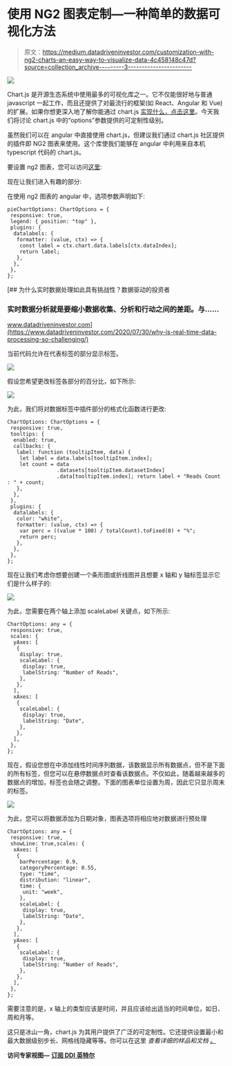 # 使用 NG2 图表定制—一种简单的数据可视化方法

> 原文：<https://medium.datadriveninvestor.com/customization-with-ng2-charts-an-easy-way-to-visualize-data-4c458148c47d?source=collection_archive---------3----------------------->

![](img/54420c0048e6f047db2573401c793a48.png)

Chart.js 是开源生态系统中使用最多的可视化库之一。它不仅能很好地与普通 javascript 一起工作，而且还提供了对最流行的框架(如 React、Angular 和 Vue)的扩展。如果你想更深入地了解你能通过 chart.js [实现什么，点击这里](https://github.com/chartjs/awesome)。今天我们将讨论 chart.js 中的“options”参数提供的可定制性级别。

虽然我们可以在 angular 中直接使用 chart.js，但建议我们通过 chart.js 社区提供的插件即 NG2 图表来使用。这个库使我们能够在 angular 中利用来自本机 typescript 代码的 chart.js。

要设置 ng2 图表，您可以访问[这里](https://valor-software.com/ng2-charts/):

现在让我们进入有趣的部分:

在使用 ng2 图表的 angular 中，选项参数声明如下:

```
pieChartOptions: ChartOptions = {
 responsive: true,
 legend: { position: "top" },
 plugins: {
  datalabels: {
   formatter: (value, ctx) => {
    const label = ctx.chart.data.labels[ctx.dataIndex];
    return label;
   },
  },
 },
};
```

[](https://www.datadriveninvestor.com/2020/07/30/why-is-real-time-data-processing-so-challenging/) [## 为什么实时数据处理如此具有挑战性？数据驱动的投资者

### 实时数据分析就是要缩小数据收集、分析和行动之间的差距。与……

www.datadriveninvestor.com](https://www.datadriveninvestor.com/2020/07/30/why-is-real-time-data-processing-so-challenging/) 

当前代码允许在代表标签的部分显示标签。

![](img/e33efef8b62ee59a3674bcd8a5bdfbab.png)

假设您希望更改标签各部分的百分比，如下所示:

![](img/6f9b4c45bd621773783626b30c6d0fd5.png)

为此，我们将对数据标签中插件部分的格式化函数进行更改:

```
ChartOptions: ChartOptions = {
 responsive: true,
 tooltips: {
  enabled: true,
  callbacks: {
   label: function (tooltipItem, data) {
    let label = data.labels[tooltipItem.index];
    let count = data
                .datasets[tooltipItem.datasetIndex]
                .data[tooltipItem.index]; return label + "Reads Count : " + count;
   },
  },
 },
 plugins: {
  datalabels: {
   color: "white",
   formatter: (value, ctx) => {
    var perc = ((value * 100) / totalCount).toFixed(0) + "%";
    return perc;
   },
  },
 },
};
```

现在让我们考虑你想要创建一个条形图或折线图并且想要 x 轴和 y 轴标签显示它们是什么样子的:

![](img/ac67c2130c7e98afa884ae39c468c165.png)

为此，您需要在两个轴上添加 scaleLabel 关键点，如下所示:

```
ChartOptions: any = {
 responsive: true,
 scales: {
  yAxes: [
   {
    display: true,
    scaleLabel: {
     display: true,
     labelString: "Number of Reads",
    },
   },
  ],
  xAxes: [
   {
    scaleLabel: {
     display: true,
     labelString: "Date",
    },
   },
  ],
 },
};
```

现在，假设您想在中添加线性时间序列数据，该数据显示所有数据点，但不是下面的所有标签，但您可以在悬停数据点时查看该数据点。不仅如此，随着越来越多的数据点的增加，标签也会随之调整。下面的图表单位设置为周，因此它只显示周末的标签。

![](img/691b1f2458f2bf205814871c2febf19b.png)

为此，您可以将数据添加为日期对象，图表选项将相应地对数据进行预处理

```
ChartOptions: any = {
 responsive: true,
 showLine: true,scales: {
  xAxes: [
   {
    barPercentage: 0.9,
    categoryPercentage: 0.55,
    type: "time",
    distribution: "linear",
    time: {
     unit: "week",
    },
    scaleLabel: {
     display: true,
     labelString: "Date",
    },
   },
  ],
  yAxes: [
   {
    scaleLabel: {
     display: true,
     labelString: "Number of Reads",
    },
   },
  ],
 },
};
```

需要注意的是，x 轴上的类型应该是时间，并且应该给出适当的时间单位，如日、周和月等。

这只是冰山一角，chart.js 为其用户提供了广泛的可定制性。它还提供设置最小和最大数据级别步长、网格线隐藏等等。你可以在这里 *查看详细的样品和文档 [*。*](https://www.chartjs.org/samples/latest/)*

**访问专家视图—** [**订阅 DDI 英特尔**](https://datadriveninvestor.com/ddi-intel)